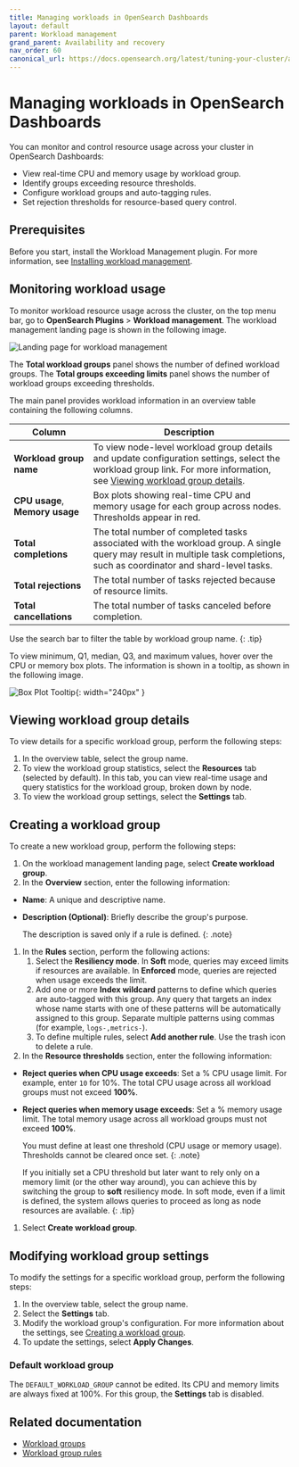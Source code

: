 ```yaml
---
title: Managing workloads in OpenSearch Dashboards
layout: default
parent: Workload management
grand_parent: Availability and recovery
nav_order: 60
canonical_url: https://docs.opensearch.org/latest/tuning-your-cluster/availability-and-recovery/workload-management/workload-management-dashboard/
---
```


# Managing workloads in OpenSearch Dashboards

You can monitor and control resource usage across your cluster in OpenSearch Dashboards:

- View real-time CPU and memory usage by workload group.
- Identify groups exceeding resource thresholds.
- Configure workload groups and auto-tagging rules.
- Set rejection thresholds for resource-based query control.

## Prerequisites

Before you start, install the Workload Management plugin. For more information, see [Installing workload management]({{site.url}}{{site.baseurl}}/tuning-your-cluster/availability-and-recovery/workload-management/wlm-feature-overview#installing-workload-management).

## Monitoring workload usage

To monitor workload resource usage across the cluster, on the top menu bar, go to **OpenSearch Plugins** > **Workload management**. The workload management landing page is shown in the following image.

![Landing page for workload management]({{site.url}}{{site.baseurl}}/images/Workload-Management/Overview.png)

The **Total workload groups** panel shows the number of defined workload groups. The **Total groups exceeding limits** panel shows the number of workload groups exceeding thresholds.


The main panel provides workload information in an overview table containing the following columns.

| Column                   | Description                                                                                                                                                            |
|--------------------------|------------------------------------------------------------------------------------------------------------------------------------------------------------------------|
| **Workload group name**  | To view node-level workload group details and update configuration settings, select the workload group link. For more information, see [Viewing workload group details](#viewing-workload-group-details).                                                                                                                                 |
| **CPU usage**, **Memory usage** | Box plots showing real-time CPU and memory usage for each group across nodes. Thresholds appear in red.                                                                                              |
| **Total completions**    | The total number of completed tasks associated with the workload group. A single query may result in multiple task completions, such as coordinator and shard-level tasks. |
| **Total rejections**     | The total number of tasks rejected because of resource limits.                                                                                                                                 |
| **Total cancellations**  | The total number of tasks canceled before completion.                                                                                                                                      |

Use the search bar to filter the table by workload group name.
{: .tip}

To view minimum, Q1, median, Q3, and maximum values, hover over the CPU or memory box plots. The information is shown in a tooltip, as shown in the following image.

![Box Plot Tooltip]({{site.url}}{{site.baseurl}}/images/Workload-Management/BoxplotTooltip.png){: width="240px" }

## Viewing workload group details

To view details for a specific workload group, perform the following steps:

1. In the overview table, select the group name.
1. To view the workload group statistics, select the **Resources** tab (selected by default). In this tab, you can view real-time usage and query statistics for the workload group, broken down by node. 
1. To view the workload group settings, select the **Settings** tab.

## Creating a workload group

To create a new workload group, perform the following steps:

1. On the workload management landing page, select **Create workload group**.
1. In the **Overview** section, enter the following information:
  - **Name**: A unique and descriptive name.
  - **Description (Optional)**: Briefly describe the group's purpose.
      
      The description is saved only if a rule is defined.
      {: .note}
1. In the **Rules** section, perform the following actions:
    1. Select the **Resiliency mode**. In **Soft** mode, queries may exceed limits if resources are available. In **Enforced** mode, queries are rejected when usage exceeds the limit.
    1. Add one or more **Index wildcard** patterns to define which queries are auto-tagged with this group. Any query that targets an index whose name starts with one of these patterns will be automatically assigned to this group. Separate multiple patterns using commas (for example, `logs-,metrics-`).
    1. To define multiple rules, select **Add another rule**. Use the trash icon to delete a rule.
1. In the **Resource thresholds** section, enter the following information:
  - **Reject queries when CPU usage exceeds**: Set a % CPU usage limit. For example, enter `10` for 10%. The total CPU usage across all workload groups must not exceed **100%**.
  - **Reject queries when memory usage exceeds**: Set a % memory usage limit. The total memory usage across all workload groups must not exceed **100%**. 
  
    You must define at least one threshold (CPU usage or memory usage). Thresholds cannot be cleared once set. 
    {: .note}

    If you initially set a CPU threshold but later want to rely only on a memory limit (or the other way around), you can achieve this by switching the group to **soft** resiliency mode. In soft mode, even if a limit is defined, the system allows queries to proceed as long as node resources are available.
    {: .tip}
1. Select **Create workload group**.

## Modifying workload group settings

To modify the settings for a specific workload group, perform the following steps:

1. In the overview table, select the group name.
1. Select the **Settings** tab. 
1. Modify the workload group's configuration. For more information about the settings, see [Creating a workload group](#creating-a-workload-group).  
1. To update the settings, select **Apply Changes**.

### Default workload group

The `DEFAULT_WORKLOAD_GROUP` cannot be edited. Its CPU and memory limits are always fixed at 100%. For this group, the **Settings** tab is disabled.

## Related documentation

- [Workload groups]({{site.url}}{{site.baseurl}}/tuning-your-cluster/availability-and-recovery/workload-management/workload-groups/)
- [Workload group rules]({{site.url}}{{site.baseurl}}/tuning-your-cluster/availability-and-recovery/workload-management/workload-group-rules/)